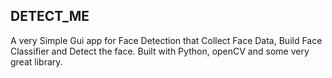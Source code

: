 ## DETECT_ME
A very Simple Gui app for Face Detection that Collect Face Data, Build Face Classifier and Detect the face. 
Built with Python, openCV and some very great library.
